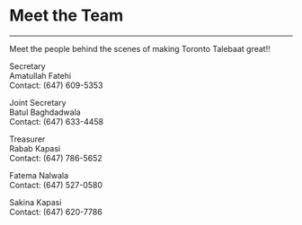 # Meet the Team 
* * *

Meet the people behind the scenes of making Toronto Talebaat great!!

<p>
Secretary<br />
Amatullah Fatehi<br />
Contact: (647) 609-5353<br />
</p>

<p>
Joint Secretary<br />
Batul Baghdadwala<br />
Contact: (647) 633-4458<br />
</p>

<p>
Treasurer<br />
Rabab Kapasi<br />
Contact: (647) 786-5652<br />
</p>

<p>
Fatema Nalwala<br />
Contact: (647) 527-0580<br />
</p>

<p>
Sakina Kapasi<br />
Contact: (647) 620-7786 <br />
</p>
